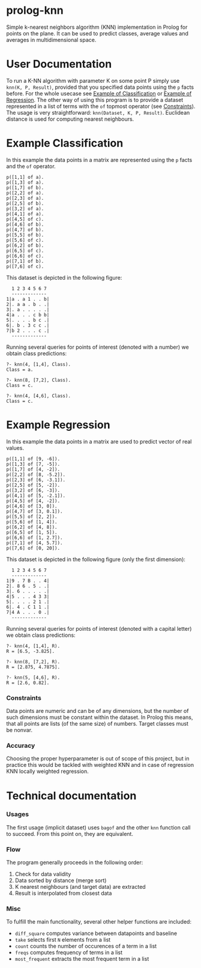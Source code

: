 # prolog-knn
Simple k-nearest neighbors algorithm (KNN) implementation in Prolog for points on the plane. It can be used to predict classes, average values and averages in multidimensional space.

# User Documentation
To run a K-NN algorithm with parameter K on some point P simply use `knn(K, P, Result)`, provided that you specified data points using the `p` facts before. For the whole usecase see [Example of Classification](#example-classification) or [Example of Regression](#example-regression). The other way of using this program is to provide a dataset represented in a list of terms with the `of` topmost operator (see [Constraints](#constraints)). The usage is very straightforward: `knn(Dataset, K, P, Result)`. Euclidean distance is used for computing nearest neighbours.


# Example Classification
In this example the data points in a matrix are represented using the `p` facts and the `of` operator.

```
p([1,1] of a).
p([1,3] of a).
p([1,7] of b).
p([2,2] of a).
p([2,3] of a).
p([2,5] of b).
p([3,2] of a).
p([4,1] of a).
p([4,5] of c).
p([4,6] of b).
p([4,7] of b).
p([5,5] of b).
p([5,6] of c).
p([6,2] of b).
p([6,5] of c).
p([6,6] of c).
p([7,1] of b).
p([7,6] of c).
```

This dataset is depicted in the following figure:

```
  1 2 3 4 5 6 7
  -------------
1|a . a 1 . . b|
2|. a a . b . .|
3|. a . . . . .|
4|a . . . c b b|
5|. . . . b c .|
6|. b . 3 c c .|
7|b 2 . . . c .|
  -------------
```

Running several queries for points of interest (denoted with a number) we obtain class predictions:
```
?- knn(4, [1,4], Class).
Class = a.

?- knn(8, [7,2], Class).
Class = c.

?- knn(4, [4,6], Class).
Class = c.
```


# Example Regression
In this example the data points in a matrix are used to predict vector of real values.

```
p([1,1] of [9, -6]).
p([1,3] of [7, -5]).
p([1,7] of [4, -2]).
p([2,2] of [8, -5.2]).
p([2,3] of [6, -3.1]).
p([2,5] of [5, -2]).
p([3,2] of [6, -3]).
p([4,1] of [5, -2.1]).
p([4,5] of [4, -2]).
p([4,6] of [3, 0]).
p([4,7] of [3, 0.1]).
p([5,5] of [2, 2]).
p([5,6] of [1, 4]).
p([6,2] of [4, 8]).
p([6,5] of [1, 5]).
p([6,6] of [1, 2.7]).
p([7,1] of [4, 5.7]).
p([7,6] of [0, 20]).
```

This dataset is depicted in the following figure (only the first dimension):

```
  1 2 3 4 5 6 7
  -------------
1|9 . 7 B . . 4|
2|. 8 6 . 5 . .|
3|. 6 . . . . .|
4|5 . . . 4 3 3|
5|. . . . 2 1 .|
6|. 4 . C 1 1 .|
7|4 A . . . 0 .|
  -------------
```

Running several queries for points of interest (denoted with a capital letter) we obtain class predictions:
```
?- knn(4, [1,4], R).
R = [6.5, -3.825].

?- knn(8, [7,2], R).
R = [2.875, 4.7875].

?- knn(5, [4,6], R).
R = [2.6, 0.82].
```


### Constraints 

Data points are numeric and can be of any dimensions, but the number of such dimensions must be constant within the dataset. In Prolog this means, that all points are lists (of the same size) of numbers. Target classes must be nonvar.

### Accuracy

Choosing the proper hyperparameter is out of scope of this project, but in practice this would be tackled with weighted KNN and in case of regression KNN locally weighted regression.

# Technical documentation

### Usages

The first usage (implicit dataset) uses `bagof` and the other `knn` function call to succeed. From this point on, they are equivalent.

### Flow

The program generally proceeds in the following order:

1. Check for data validity
2. Data sorted by distance (merge sort)
3. K nearest neighbours (and target data) are extracted
4. Result is interpolated from closest data


### Misc

To fulfill the main functionality, several other helper functions are included:

- `diff_square` computes variance between datapoints and baseline
- `take` selects first `N` elements from a list
- `count` counts the number of occurences of a term in a list
- `freqs` computes frequency of terms in a list
- `most_frequent` extracts the most frequent term in a list
